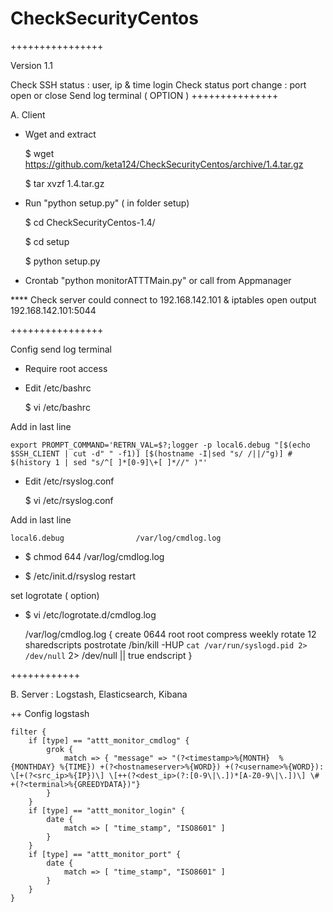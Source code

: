 # CheckSecurityCentos
++++++++++++++++

Version 1.1

Check SSH status : user, ip & time login
Check status port change : port open or close
Send log terminal ( OPTION )
+++++++++++++++

 A. Client

- Wget and extract

  $ wget https://github.com/keta124/CheckSecurityCentos/archive/1.4.tar.gz
  
  $ tar xvzf 1.4.tar.gz
  
- Run "python setup.py" ( in folder setup)

  $ cd CheckSecurityCentos-1.4/
  
  $ cd setup
  
  $ python setup.py
  
- Crontab "python monitorATTTMain.py" or call from Appmanager

**** Check server could connect to 192.168.142.101 & iptables open output 192.168.142.101:5044

++++++++++++++++
 
Config send log terminal
 
- Require root access
- Edit /etc/bashrc
 
    $ vi /etc/bashrc
 
Add in last line

    export PROMPT_COMMAND='RETRN_VAL=$?;logger -p local6.debug "[$(echo $SSH_CLIENT | cut -d" " -f1)] [$(hostname -I|sed "s/ /||/"g)] # $(history 1 | sed "s/^[ ]*[0-9]\+[ ]*//" )"'


- Edit /etc/rsyslog.conf

    $ vi /etc/rsyslog.conf

Add in last line

    local6.debug                /var/log/cmdlog.log
- $ chmod 644 /var/log/cmdlog.log

- $ /etc/init.d/rsyslog restart
  
set logrotate ( option)
- $ vi /etc/logrotate.d/cmdlog.log
 

	/var/log/cmdlog.log {
	create 0644 root root
	compress
	weekly
	rotate 12
	sharedscripts
	postrotate
	/bin/kill -HUP `cat /var/run/syslogd.pid 2> /dev/null` 2> /dev/null || true
	endscript
	}

++++++++++++

 B. Server : Logstash, Elasticsearch, Kibana

++ Config logstash

    filter {
        if [type] == "attt_monitor_cmdlog" {
            grok {
                match => { "message" => "(?<timestamp>%{MONTH}  %{MONTHDAY} %{TIME}) +(?<hostnameserver>%{WORD}) +(?<username>%{WORD}): \[+(?<src_ip>%{IP})\] \[++(?<dest_ip>(?:[0-9\|\.])*[A-Z0-9\|\.])\] \# +(?<terminal>%{GREEDYDATA})"}
            }
        }
        if [type] == "attt_monitor_login" {
            date {
                match => [ "time_stamp", "ISO8601" ]
            }
        }
        if [type] == "attt_monitor_port" {
            date {
                match => [ "time_stamp", "ISO8601" ]
            }
        }
    }

